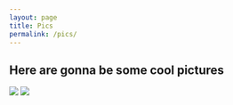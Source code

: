 ```yaml
---
layout: page
title: Pics
permalink: /pics/
---
```


## Here are gonna be some cool pictures

<img src="{{ site.baseurl }}/images/ciri_face.jpg width=400px">
<img src="{{ site.baseurl }}/images/firewatch_night.jpg width=400px">